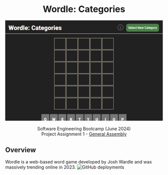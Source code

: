 <center>

# Wordle: Categories

![wordle categories banner](./resources/wordle-landing-page.png)

Software Engineering Bootcamp (June 2024)</br>
Project Assignment 1 - [General Assembly](https://generalassemb.ly/)
</center>

## Overview

Wordle is a web-based word game developed by Josh Wardle and was massively trending online in 2023. 
<img alt="GitHub deployments" src="https://img.shields.io/github/deployments/JPham4801/wordle-game/github-pages?style=flat&logo=github&logoColor=%23FFFFFF&logoSize=auto&label=GitHub%20Pages&labelColor=%233d3d3d&color=%23498047&link=https%3A%2F%2Fgithub.com%2FJPham4801%2F&link=https%3A%2F%2Fjpham4801.github.io%2Fwordle-game%2F">
